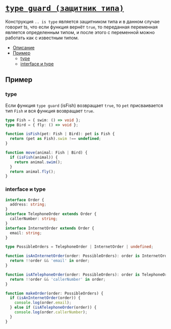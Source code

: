 # [`type guard (защитник типа)`](../index.md)

Конструкция `.. is type` является защитником типа и в данном случае говорит ts, что если функция вернёт `true`, то переданная переменная является определенным типом, и после этого с переменной можно работать как с известным типом.

- [Описание](#описание)
- [Пример](#пример)
  - [type](#type)
  - [interface и type](#interface-и-type)

## Пример

### type

Если функция `type guard` (isFish) возвращает `true`, то `pet` присваивается тип `Fish` и вся функция возвращает `true`.

```ts
type Fish = { swim: () => void };
type Bird = { fly: () => void };

function isFish(pet: Fish | Bird): pet is Fish {
  return (pet as Fish).swim !== undefined;
}

function move(animal: Fish | Bird) {
  if (isFish(animal)) {
    return animal.swim();
  }
  return animal.fly();
}
```

### interface и type

```ts
interface Order {
  address: string;
}
interface TelephoneOrder extends Order {
  callerNumber: string;
}
interface InternetOrder extends Order {
  email: string;
}

type PossibleOrders = TelephoneOrder | InternetOrder | undefined;

function isAnInternetOrder(order: PossibleOrders): order is InternetOrder {
  return !!order && 'email' in order;
}

function isATelephoneOrder(order: PossibleOrders): order is TelephoneOrder {
  return !!order && 'callerNumber' in order;
}

function makeOrder(order: PossibleOrders) {
  if (isAnInternetOrder(order)) {
    console.log(order.email);
  } else if (isATelephoneOrder(order)) {
    console.log(order.callerNumber);
  }
}
```
